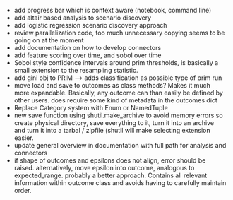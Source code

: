 * add progress bar which is context aware (notebook, command line)
* add altair based analysis to scenario discovery
* add logistic regression scenario discovery approach
* review parallelization code, too much unnecessary copying seems
  to be going on at the moment
* add documentation on how to develop connectors
* add feature scoring over time, and sobol over time
* Sobol style confidence intervals around prim thresholds, is basically a small
  extension to the resampling statistic. 
* add gini obj to PRIM --> adds classification as possible type of prim run
* move load and save to outcomes as class methods? Makes it much more
  expandable. Basically, any outcome can than easily be defined by other users. 
  does require some kind of metadata in the outcomes dict
* Replace Category system with Enum or NamedTuple
* new save function using shutil.make_archive to avoid memory errors
  so create physical directory, save everything to it, turn it into an archive
  and turn it into a tarbal / zipfile (shutil will make selecting extension
  easier.
* update general overview in documentation with full path for analysis and
  connectors
* if shape of outcomes and epsilons does not align, error should be raised.
  alternatively, move epsilon into outcome, analogous to expected_range.
  probably a better approach. Contains all relevant information within 
  outcome class and avoids having to carefully maintain order. 